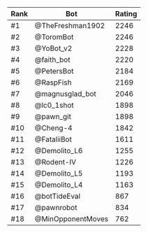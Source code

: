 Rank|Bot|Rating
---|---|---
#1|@TheFreshman1902|2246
#2|@ToromBot|2246
#3|@YoBot_v2|2228
#4|@faith_bot|2220
#5|@PetersBot|2184
#6|@RaspFish|2169
#7|@magnusglad_bot|2046
#8|@lc0_1shot|1898
#9|@pawn_git|1898
#10|@Cheng-4|1842
#11|@FataliiBot|1611
#12|@Demolito_L6|1255
#13|@Rodent-IV|1226
#14|@Demolito_L5|1193
#15|@Demolito_L4|1163
#16|@botTideEval|867
#17|@pawnrobot|834
#18|@MinOpponentMoves|762
